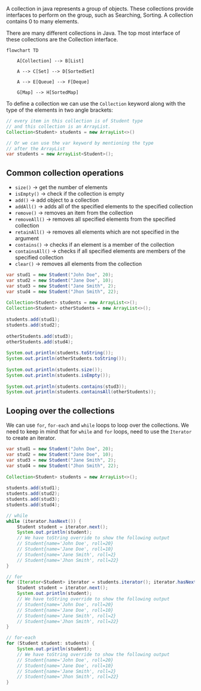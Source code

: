 A collection in java represents a group of objects. These collections provide interfaces to perform on the group, such as Searching, Sorting. A collection contains 0 to many elements.

There are many different collections in Java. The top most interface of these collections are the Collection interface.

```mermaid
flowchart TD

	A[Collection] --> B[List]
	
	A --> C[Set] --> D[SortedSet]
	
	A --> E[Queue] --> F[Deque]
	
	G[Map] --> H[SortedMap]
```

To define a collection we can use the `Collection` keyword along with the type of the elements in two angle brackets:

```java
// every item in this collection is of Student type
// and this collection is an ArrayList.
Collection<Student> students = new ArrayList<>()

// Or we can use the var keyword by mentioning the type
// after the ArrayList
var students = new ArrayList<Student>();
```

## Common collection operations

- `size()` -> get the number of elements
- `isEmpty()` -> check if the collection is empty
- `add()` -> add object to a collection
- `addAll()` -> adds all of the specified elements to the specified collection
- `remove()` -> removes an item from the collection
- `removeAll()` -> removes all specified elements from the specified collection
- `retainAll()` -> removes all elements which are not specified in the argument
- `contains()` -> checks if an element is a member of the collection
- `containsAll()` -> checks if all specified elements are members of the specified collection
- `clear()` -> removes all elements from the collection

```java
var stud1 = new Student("John Doe", 20);  
var stud2 = new Student("Jane Doe", 10);  
var stud3 = new Student("Jane Smith", 2);  
var stud4 = new Student("Jhon Smith", 22);  
  
Collection<Student> students = new ArrayList<>();  
Collection<Student> otherStudents = new ArrayList<>();  
  
students.add(stud1);  
students.add(stud2);  
  
otherStudents.add(stud3);  
otherStudents.add(stud4);  
  
System.out.println(students.toString());  
System.out.println(otherStudents.toString());  
  
System.out.println(students.size());  
System.out.println(students.isEmpty());  
  
System.out.println(students.contains(stud3));  
System.out.println(students.containsAll(otherStudents));
```

## Looping over the collections

We can use `for`, `for-each` and `while` loops to loop over the collections. We need to keep in mind that for `while` and `for` loops, need to use the `Iterator` to create an iterator.

```java
var stud1 = new Student("John Doe", 20);  
var stud2 = new Student("Jane Doe", 10);  
var stud3 = new Student("Jane Smith", 2);  
var stud4 = new Student("Jhon Smith", 22);  
  
Collection<Student> students = new ArrayList<>();  
  
students.add(stud1);  
students.add(stud2);
students.add(stud3);  
students.add(stud4);

// while  
while (iterator.hasNext()) {  
	Student student = iterator.next();  
	System.out.println(student);
	// We have toString override to show the following output
	// Student{name='John Doe', roll=20}
	// Student{name='Jane Doe', roll=10}
	// Student{name='Jane Smith', roll=2}
	// Student{name='Jhon Smith', roll=22}
}

// for
for (Iterator<Student> iterator = students.iterator(); iterator.hasNext();) {  
	Student student = iterator.next();  
	System.out.println(student);
	// We have toString override to show the following output
	// Student{name='John Doe', roll=20}
	// Student{name='Jane Doe', roll=10}
	// Student{name='Jane Smith', roll=2}
	// Student{name='Jhon Smith', roll=22}
}

// for-each
for (Student student: students) {  
	System.out.println(student);
	// We have toString override to show the following output
	// Student{name='John Doe', roll=20}
	// Student{name='Jane Doe', roll=10}
	// Student{name='Jane Smith', roll=2}
	// Student{name='Jhon Smith', roll=22}
}
```